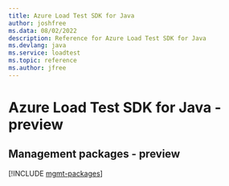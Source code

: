 ```yaml
---
title: Azure Load Test SDK for Java
author: joshfree
ms.data: 08/02/2022
description: Reference for Azure Load Test SDK for Java
ms.devlang: java
ms.service: loadtest
ms.topic: reference
ms.author: jfree
---
```

# Azure Load Test SDK for Java - preview

## Management packages - preview
[!INCLUDE [mgmt-packages](load-test-mgmt-index.md)]